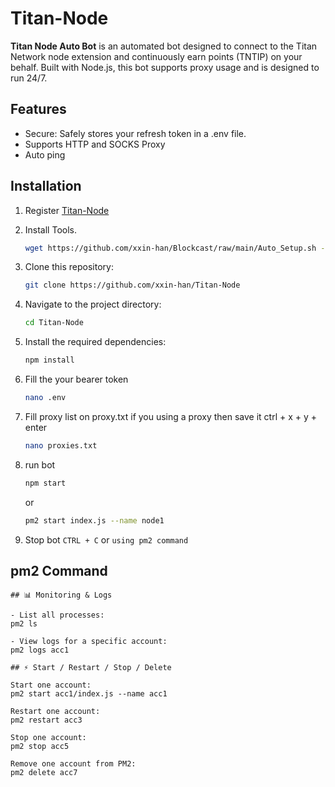 # Titan-Node

**Titan Node Auto Bot** is an automated bot designed to connect to the Titan Network node extension and continuously earn points (TNTIP) on your behalf. Built with Node.js, this bot supports proxy usage and is designed to run 24/7.
## Features

- Secure: Safely stores your refresh token in a .env file.
- Supports HTTP and SOCKS Proxy 
- Auto ping 

## Installation

1. Register [Titan-Node](https://edge.titannet.info/signup?inviteCode=UQD2W6FP)

2. Install Tools.
   ```bash
   wget https://github.com/xxin-han/Blockcast/raw/main/Auto_Setup.sh -O setup.sh && chmod +x setup.sh && ./setup.sh
   ```
3. Clone this repository:
   ```bash
   git clone https://github.com/xxin-han/Titan-Node
   ```
4. Navigate to the project directory:
   ```bash
   cd Titan-Node
   ```
5. Install the required dependencies:
   ```bash
   npm install
   ```
6. Fill the your bearer token
   ```bash
   nano .env
   ```
7. Fill proxy list on proxy.txt if you using a proxy then save it ctrl + x + y + enter
   ```bash
   nano proxies.txt
   ```
7. run bot
   ```bash
   npm start
   ```
   or
   ```bash
   pm2 start index.js --name node1
   ```
   
9. Stop bot
   ```CTRL + C``` or ```using pm2 command```


## pm2 Command

```
## 📊 Monitoring & Logs

- List all processes:
pm2 ls

- View logs for a specific account:
pm2 logs acc1

## ⚡ Start / Restart / Stop / Delete

Start one account:
pm2 start acc1/index.js --name acc1

Restart one account:
pm2 restart acc3

Stop one account:
pm2 stop acc5

Remove one account from PM2:
pm2 delete acc7
```
   

